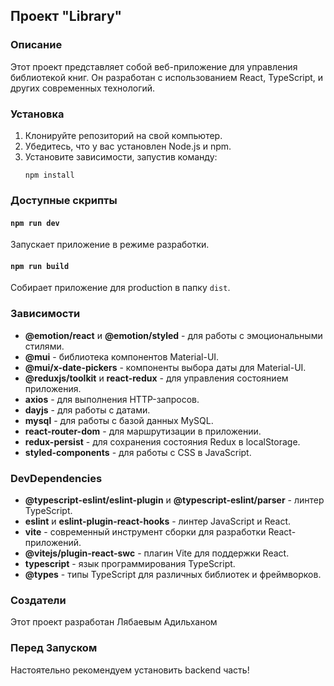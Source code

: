 ## Проект "Library"

### Описание
Этот проект представляет собой веб-приложение для управления библиотекой книг. Он разработан с использованием React, TypeScript, и других современных технологий.

### Установка
1. Клонируйте репозиторий на свой компьютер.
2. Убедитесь, что у вас установлен Node.js и npm.
3. Установите зависимости, запустив команду:
   ```
   npm install
   ```

### Доступные скрипты

#### `npm run dev`
Запускает приложение в режиме разработки.

#### `npm run build`
Собирает приложение для production в папку `dist`.


### Зависимости
- **@emotion/react** и **@emotion/styled** - для работы с эмоциональными стилями.
- **@mui** - библиотека компонентов Material-UI.
- **@mui/x-date-pickers** - компоненты выбора даты для Material-UI.
- **@reduxjs/toolkit** и **react-redux** - для управления состоянием приложения.
- **axios** - для выполнения HTTP-запросов.
- **dayjs** - для работы с датами.
- **mysql** - для работы с базой данных MySQL.
- **react-router-dom** - для маршрутизации в приложении.
- **redux-persist** - для сохранения состояния Redux в localStorage.
- **styled-components** - для работы с CSS в JavaScript.

### DevDependencies
- **@typescript-eslint/eslint-plugin** и **@typescript-eslint/parser** - линтер TypeScript.
- **eslint** и **eslint-plugin-react-hooks** - линтер JavaScript и React.
- **vite** - современный инструмент сборки для разработки React-приложений.
- **@vitejs/plugin-react-swc** - плагин Vite для поддержки React.
- **typescript** - язык программирования TypeScript.
- **@types** - типы TypeScript для различных библиотек и фреймворков.

### Создатели
Этот проект разработан Лябаевым Адильханом

### Перед Запуском

Настоятельно рекомендуем установить backend часть!



